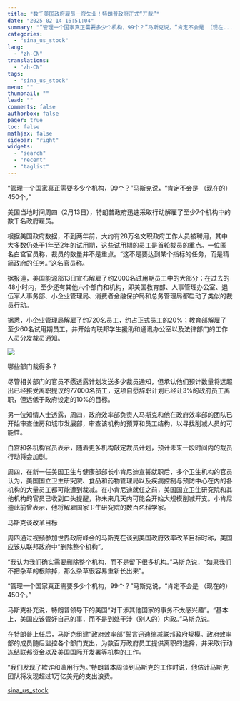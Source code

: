 ```yaml
---
title: "数千美国政府雇员一夜失业！特朗普政府正式“开裁”"
date: "2025-02-14 16:51:04"
summary: "“管理一个国家真正需要多少个机构，99个？”马斯克说，“肯定不会是 （现在..."
categories:
  - "sina_us_stock"
lang:
  - "zh-CN"
translations:
  - "zh-CN"
tags:
  - "sina_us_stock"
menu: ""
thumbnail: ""
lead: ""
comments: false
authorbox: false
pager: true
toc: false
mathjax: false
sidebar: "right"
widgets:
  - "search"
  - "recent"
  - "taglist"
---
```


“管理一个国家真正需要多少个机构，99个？”马斯克说，“肯定不会是 （现在的）450个。”

美国当地时间周四（2月13日），特朗普政府迅速采取行动解雇了至少7个机构中的数千名政府雇员。

根据美国政府数据，不到两年前，大约有28万名文职政府工作人员被聘用，其中大多数仍处于1年至2年的试用期，这些试用期的员工是首轮裁员的重点。一位匿名白宫官员称，裁员的数量并不是重点。“这不是要达到某个指标的任务，而是精简政府的任务。”这名官员称。

据报道，美国能源部13日宣布解雇了约2000名试用期员工中的大部分；在过去的48小时内，至少还有其他六个部门和机构，即美国教育部、人事管理办公室、退伍军人事务部、小企业管理局、消费者金融保护局和总务管理局都启动了类似的裁员行动。

据悉，小企业管理局解雇了约720名员工，约占正式员工的20%；教育部解雇了至少60名试用期员工，并开始向联邦学生援助和通讯办公室以及法律部门的工作人员分发裁员通知。

![](//n.sinaimg.cn/sinakd20250214s/200/w640h360/20250214/3b44-3c5b8191de9dbeb4c29c1a2ff97bf438.png)

哪些部门裁得多？

尽管相关部门的官员不愿透露计划发送多少裁员通知，但承认他们预计数量将远超出已经接受离职提议的77000名员工，这项自愿辞职计划已经让3%的政府员工离职，但远低于政府设定的10%的目标。

另一位知情人士透露，周四，政府效率部负责人马斯克和他在政府效率部的团队已开始审查住房和城市发展部，审查该机构的预算和员工结构，以寻找削减人员的可能性。

白宫和各机构官员表示，随着更多机构敲定裁员计划，预计未来一段时间内的裁员行动将会加剧。

周四，在新一任美国卫生与健康部部长小肯尼迪宣誓就职后，多个卫生机构的官员认为，美国国立卫生研究院、食品和药物管理局以及疾病控制与预防中心在内的各机构的大量员工都可能遭到裁减。在小肯尼迪就任之前，美国国立卫生研究院和其他机构的官员已收到口头提醒，称未来几天内可能会开始大规模削减开支。小肯尼迪此前曾表示，他将解雇国家卫生研究院的数百名科学家。

马斯克谈改革目标

周四通过视频参加世界政府峰会的马斯克在谈到美国政府效率改革目标时称，美国应该从联邦政府中“删除整个机构”。

“我认为我们确实需要删除整个机构，而不是留下很多机构。”马斯克说，“如果我们不把杂草的根除掉，那么杂草很容易重新长出来”。

“管理一个国家真正需要多少个机构，99个？”马斯克说，“肯定不会是 （现在的）450个。”

马斯克补充说，特朗普领导下的美国“对干涉其他国家的事务不太感兴趣”。“基本上，美国应该管好自己的事，而不是到处干涉（别人的）内政。”马斯克说。

在特朗普上任后，马斯克组建“政府效率部”誓言迅速缩减联邦政府规模。政府效率部的成员随后监控各个部门支出，为数百万政府员工提供离职的选择，并采取行动冻结联邦资金以及美国国际开发署等机构的工作。

“我们发现了欺诈和滥用行为。”特朗普本周谈到马斯克的工作时说，他估计马斯克团队将发现超过1万亿美元的支出浪费。

[sina_us_stock](https://finance.sina.com.cn/roll/2025-02-14/doc-inekmyqz0777206.shtml)
